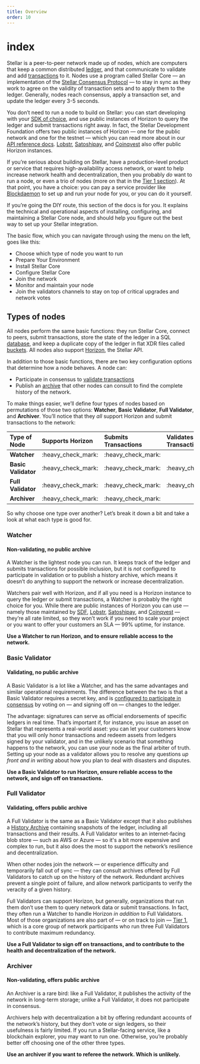 ```yaml
---
title: Overview
order: 10
---
```


# index

Stellar is a peer-to-peer network made up of nodes, which are computers that keep a common distributed [ledger](../glossary/ledger.md), and that communicate to validate and add [transactions](../glossary/transactions.md) to it. Nodes use a program called Stellar Core — an implementation of the [Stellar Consensus Protocol](../glossary/scp.md) — to stay in sync as they work to agree on the validity of transaction sets and to apply them to the ledger. Generally, nodes reach consensus, apply a transaction set, and update the ledger every 3-5 seconds.

You don’t need to run a node to build on Stellar: you can start developing with your [SDK of choice](../software-and-sdks/index.md), and use public instances of Horizon to query the ledger and submit transactions right away. In fact, the Stellar Development Foundation offers two public instances of Horizon — one for the public network and one for the testnet — which you can read more about in our [API reference docs](../../api/introduction/index.md). [Lobstr](https://horizon.stellar.lobstr.co), [Satoshipay](https://stellar-horizon.satoshipay.io), and [Coinqvest](https://horizon.stellar.coinqvest.com) also offer public Horizon instances.

If you’re serious about building on Stellar, have a production-level product or service that requires high-availability access network, or want to help increase network health and decentralization, then you probably _do_ want to run a node, or even a trio of nodes \(more on that in the [Tier 1 section](tier-1-orgs.md)\). At that point, you have a choice: you can pay a service provider like [Blockdaemon](https://app.blockdaemon.com/marketplace/categories/-/stellar-horizon) to set up and run your node for you, or you can do it yourself.

If you’re going the DIY route, this section of the docs is for you. It explains the technical and operational aspects of installing, configuring, and maintaining a Stellar Core node, and should help you figure out the best way to set up your Stellar integration.

The basic flow, which you can navigate through using the menu on the left, goes like this:

* Choose which type of node you want to run
* Prepare Your Environment
* Install Stellar Core
* Configure Stellar Core
* Join the network
* Monitor and maintain your node
* Join the validators channels to stay on top of critical upgrades and network votes

## Types of nodes

All nodes perform the same basic functions: they run Stellar Core, connect to peers, submit transactions, store the state of the ledger in a SQL [database](configuring.md#database), and keep a duplicate copy of the ledger in flat XDR files called [buckets](configuring.md#buckets). All nodes also support [Horizon](../run-api-server/index.md), the Stellar API.

In addition to those basic functions, there are two key configuration options that determine how a node behaves. A node can:

* Participate in consensus to [validate transactions](configuring.md#validating)
* Publish an [archive](publishing-history-archives.md) that other nodes can consult to find the complete history of the network.

To make things easier, we’ll define four types of nodes based on permutations of those two options: **Watcher**, **Basic Validator**, **Full Validator**, and **Archiver**. You’ll notice that they _all_ support Horizon and submit transactions to the network:

| Type of Node | Supports Horizon | Submits Transactions | Validates Transactions | Publishes History |
| :--- | :--- | :--- | :--- | :--- |
| **Watcher** | :heavy\_check\_mark: | :heavy\_check\_mark: |  |  |
| **Basic Validator** | :heavy\_check\_mark: | :heavy\_check\_mark: | :heavy\_check\_mark: |  |
| **Full Validator** | :heavy\_check\_mark: | :heavy\_check\_mark: | :heavy\_check\_mark: | :heavy\_check\_mark: |
| **Archiver** | :heavy\_check\_mark: | :heavy\_check\_mark: |  | :heavy\_check\_mark: |

So why choose one type over another? Let’s break it down a bit and take a look at what each type is good for.

### Watcher

#### Non-validating, no public archive

A Watcher is the lightest node you can run. It keeps track of the ledger and submits transactions for possible inclusion, but it is _not_ configured to participate in validation or to publish a history archive, which means it doesn’t do anything to support the network or increase decentralization.

Watchers pair well with Horizon, and if all you need is a Horizon instance to query the ledger or submit transactions, a Watcher is probably the right choice for you. While there are public instances of Horizon you can use — namely those maintained by [SDF](../../api/introduction/index.md), [Lobstr](https://horizon.stellar.lobstr.co), [Satoshipay](https://stellar-horizon.satoshipay.io), and [Coinqvest](https://horizon.stellar.coinqvest.com) — they’re all rate limited, so they won’t work if you need to scale your project or you want to offer your customers an SLA — 99% uptime, for instance.

**Use a Watcher to run Horizon, and to ensure reliable access to the network.**

### Basic Validator

#### Validating, no public archive

A Basic Validator is a lot like a Watcher, and has the same advantages and similar operational requirements. The difference between the two is that a Basic Validator requires a secret key, and is [configured to participate in consensus](configuring.md#validating) by voting on — and signing off on — changes to the ledger.

The advantage: signatures can serve as official endorsements of specific ledgers in real time. That’s important if, for instance, you issue an asset on Stellar that represents a real-world asset: you can let your customers know that you will only honor transactions and redeem assets from ledgers signed by your validator, and in the unlikely scenario that something happens to the network, you can use your node as the final arbiter of truth. Setting up your node as a validator allows you to resolve any questions _up front and in writing_ about how you plan to deal with disasters and disputes.

**Use a Basic Validator to run Horizon, ensure reliable access to the network, and sign off on transactions.**

### Full Validator

#### Validating, offers public archive

A Full Validator is the same as a Basic Validator except that it also publishes a [History Archive](publishing-history-archives.md) containing snapshots of the ledger, including all transactions and their results. A Full Validator writes to an internet-facing blob store — such as AWS or Azure — so it's a bit more expensive and complex to run, but it also does the most to support the network’s resilience and decentralization.

When other nodes join the network — or experience difficulty and temporarily fall out of sync — they can consult archives offered by Full Validators to catch up on the history of the network. Redundant archives prevent a single point of failure, and allow network participants to verify the veracity of a given history.

Full Validators can support Horizon, but generally, organizations that run them don’t use them to query network data or submit transactions. In fact, they often run a Watcher to handle Horizon _in addition_ to Full Validators. Most of those organizations are also part of — or on track to join — [Tier 1](tier-1-orgs.md), which is a core group of network participants who run three Full Validators to contribute maximum redundancy.

**Use a Full Validator to sign off on transactions, and to contribute to the health and decentralization of the network.**

### Archiver

#### Non-validating, offers public archive

An Archiver is a rare bird: like a Full Validator, it publishes the activity of the network in long-term storage; unlike a Full Validator, it does not participate in consensus.

Archivers help with decentralization a bit by offering redundant accounts of the network’s history, but they don’t vote or sign ledgers, so their usefulness is fairly limited. If you run a Stellar-facing service, like a blockchain explorer, you may want to run one. Otherwise, you’re probably better off choosing one of the other three types.

**Use an archiver if you want to referee the network. Which is unlikely.**


